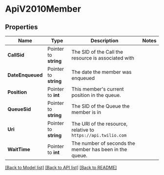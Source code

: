 # ApiV2010Member

## Properties

Name | Type | Description | Notes
------------ | ------------- | ------------- | -------------
**CallSid** | Pointer to **string** | The SID of the Call the resource is associated with |
**DateEnqueued** | Pointer to **string** | The date the member was enqueued |
**Position** | Pointer to **int** | This member's current position in the queue. |
**QueueSid** | Pointer to **string** | The SID of the Queue the member is in |
**Uri** | Pointer to **string** | The URI of the resource, relative to `https://api.twilio.com` |
**WaitTime** | Pointer to **int** | The number of seconds the member has been in the queue. |

[[Back to Model list]](../README.md#documentation-for-models) [[Back to API list]](../README.md#documentation-for-api-endpoints) [[Back to README]](../README.md)


